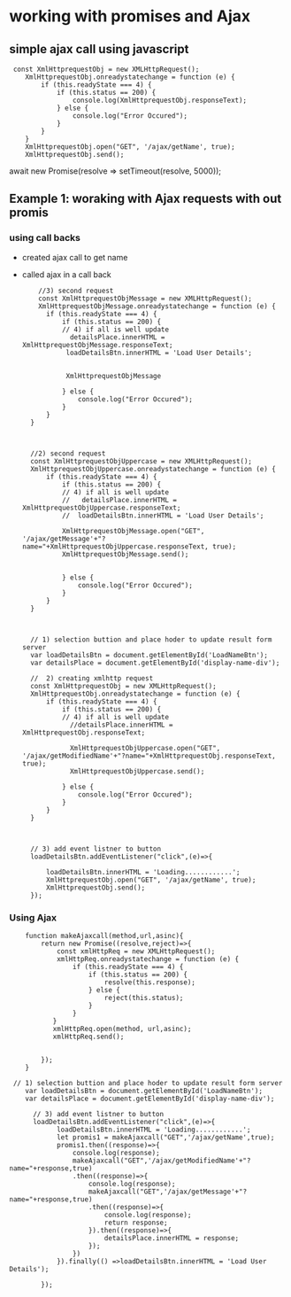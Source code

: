 # working with promises and Ajax

## simple ajax call using javascript

     const XmlHttprequestObj = new XMLHttpRequest();
        XmlHttprequestObj.onreadystatechange = function (e) {
            if (this.readyState === 4) {
                if (this.status == 200) {
                    console.log(XmlHttprequestObj.responseText);
                } else {
                    console.log("Error Occured");
                }
            }
        }
        XmlHttprequestObj.open("GET", '/ajax/getName', true);
        XmlHttprequestObj.send();


await new Promise(resolve => setTimeout(resolve, 5000));


## Example 1: woraking with Ajax requests with out promis
### using call backs
- created ajax call to get name
- called ajax in a call back




          //3) second request
          const XmlHttprequestObjMessage = new XMLHttpRequest();
          XmlHttprequestObjMessage.onreadystatechange = function (e) {
            if (this.readyState === 4) {
                if (this.status == 200) {
                // 4) if all is well update
                  detailsPlace.innerHTML = XmlHttprequestObjMessage.responseText;
                 loadDetailsBtn.innerHTML = 'Load User Details';


                 XmlHttprequestObjMessage
               
                } else {
                    console.log("Error Occured");
                }
            }
        }
      


        //2) second request
        const XmlHttprequestObjUppercase = new XMLHttpRequest();
        XmlHttprequestObjUppercase.onreadystatechange = function (e) {
            if (this.readyState === 4) {
                if (this.status == 200) {
                // 4) if all is well update
                //   detailsPlace.innerHTML = XmlHttprequestObjUppercase.responseText;
                //  loadDetailsBtn.innerHTML = 'Load User Details';

                XmlHttprequestObjMessage.open("GET", '/ajax/getMessage'+"?name="+XmlHttprequestObjUppercase.responseText, true);
                XmlHttprequestObjMessage.send();

               
                } else {
                    console.log("Error Occured");
                }
            }
        }
      


        // 1) selection buttion and place hoder to update result form server
        var loadDetailsBtn = document.getElementById('LoadNameBtn');
        var detailsPlace = document.getElementById('display-name-div');

        //  2) creating xmlhttp request
        const XmlHttprequestObj = new XMLHttpRequest();
        XmlHttprequestObj.onreadystatechange = function (e) {
            if (this.readyState === 4) {
                if (this.status == 200) {
                // 4) if all is well update
                  //detailsPlace.innerHTML = XmlHttprequestObj.responseText;

                  XmlHttprequestObjUppercase.open("GET", '/ajax/getModifiedName'+"?name="+XmlHttprequestObj.responseText, true);
                  XmlHttprequestObjUppercase.send();

                } else {
                    console.log("Error Occured");
                }
            }
        }
      
  

        // 3) add event listner to button
        loadDetailsBtn.addEventListener("click",(e)=>{

            loadDetailsBtn.innerHTML = 'Loading............';
            XmlHttprequestObj.open("GET", '/ajax/getName', true);
            XmlHttprequestObj.send();
        });


### Using Ajax



        function makeAjaxcall(method,url,asinc){
            return new Promise((resolve,reject)=>{
                const xmlHttpReq = new XMLHttpRequest();
                xmlHttpReq.onreadystatechange = function (e) {
                    if (this.readyState === 4) {
                        if (this.status == 200) {
                            resolve(this.response);
                        } else {
                            reject(this.status);
                        }
                    }
               }
               xmlHttpReq.open(method, url,asinc);
               xmlHttpReq.send();


            });
        }

     // 1) selection buttion and place hoder to update result form server
        var loadDetailsBtn = document.getElementById('LoadNameBtn');
        var detailsPlace = document.getElementById('display-name-div');

          // 3) add event listner to button
          loadDetailsBtn.addEventListener("click",(e)=>{
                loadDetailsBtn.innerHTML = 'Loading............';
                let promis1 = makeAjaxcall("GET",'/ajax/getName',true);
                promis1.then((response)=>{
                    console.log(response);
                    makeAjaxcall("GET",'/ajax/getModifiedName'+"?name="+response,true)
                    .then((response)=>{
                        console.log(response);
                        makeAjaxcall("GET",'/ajax/getMessage'+"?name="+response,true)
                        .then((response)=>{
                            console.log(response);
                            return response;
                        }).then((response)=>{
                            detailsPlace.innerHTML = response;
                        });
                    })
                }).finally(() =>loadDetailsBtn.innerHTML = 'Load User Details');
                
            });
